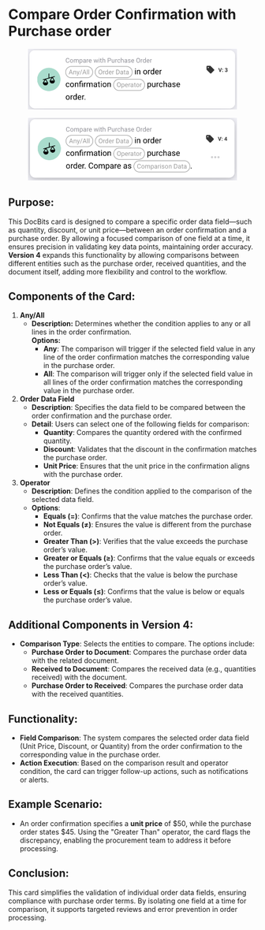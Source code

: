 # Compare Order Confirmation with Purchase order

<figure><img src="../../../../.gitbook/assets/image (8) (1) (1).png" alt="" width="563"><figcaption></figcaption></figure>

<figure><img src="../../../../.gitbook/assets/image (267).png" alt="" width="563"><figcaption></figcaption></figure>

## Purpose:

This DocBits card is designed to compare a specific order data field—such as quantity, discount, or unit price—between an order confirmation and a purchase order. By allowing a focused comparison of one field at a time, it ensures precision in validating key data points, maintaining order accuracy. **Version 4** expands this functionality by allowing comparisons between different entities such as the purchase order, received quantities, and the document itself, adding more flexibility and control to the workflow.

## Components of the Card:

1. **Any/All**&#x20;
   * **Description:** Determines whether the condition applies to any or all lines in the order confirmation.\
     **Options:**
     * **Any**: The comparison will trigger if the selected field value in any line of the order confirmation matches the corresponding value in the purchase order.
     * **All**: The comparison will trigger only if the selected field value in all lines of the order confirmation matches the corresponding value in the purchase order.
2. **Order Data Field**
   * **Description**: Specifies the data field to be compared between the order confirmation and the purchase order.
   * **Detail**: Users can select one of the following fields for comparison:
     * **Quantity**: Compares the quantity ordered with the confirmed quantity.
     * **Discount**: Validates that the discount in the confirmation matches the purchase order.
     * **Unit Price**: Ensures that the unit price in the confirmation aligns with the purchase order.
3. **Operator**
   * **Description**: Defines the condition applied to the comparison of the selected data field.
   * **Options**:
     * **Equals (=)**: Confirms that the value matches the purchase order.
     * **Not Equals (≠)**: Ensures the value is different from the purchase order.
     * **Greater Than (>)**: Verifies that the value exceeds the purchase order’s value.
     * **Greater or Equals (≥)**: Confirms that the value equals or exceeds the purchase order’s value.
     * **Less Than (<)**: Checks that the value is below the purchase order’s value.
     * **Less or Equals (≤)**: Confirms that the value is below or equals the purchase order’s value.

## **Additional Components in Version 4**:

* **Comparison Type**: Selects the entities to compare. The options include:
  * **Purchase Order to Document**: Compares the purchase order data with the related document.
  * **Received to Document**: Compares the received data (e.g., quantities received) with the document.
  * **Purchase Order to Received**: Compares the purchase order data with the received quantities.

## Functionality:

* **Field Comparison**: The system compares the selected order data field (Unit Price, Discount, or Quantity) from the order confirmation to the corresponding value in the purchase order.
* **Action Execution**: Based on the comparison result and operator condition, the card can trigger follow-up actions, such as notifications or alerts.

## Example Scenario:

* An order confirmation specifies a **unit price** of $50, while the purchase order states $45. Using the "Greater Than" operator, the card flags the discrepancy, enabling the procurement team to address it before processing.

## Conclusion:

This card simplifies the validation of individual order data fields, ensuring compliance with purchase order terms. By isolating one field at a time for comparison, it supports targeted reviews and error prevention in order processing.
